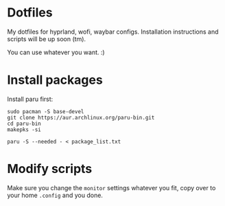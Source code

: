 # Dotfiles
My dotfiles for hyprland, wofi, waybar configs.
Installation instructions and scripts will be up soon (tm).

You can use whatever you want. :)

# Install packages

Install paru first:



```
sudo pacman -S base-devel
git clone https://aur.archlinux.org/paru-bin.git
cd paru-bin
makepks -si
```

```
paru -S --needed - < package_list.txt
```

# Modify scripts

Make sure you change the `monitor` settings whatever you fit, copy over to your home `.config` and you done.
